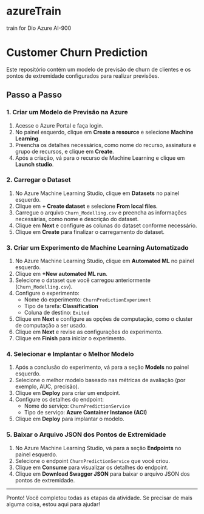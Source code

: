 # azureTrain
train for Dio Azure AI-900

# Customer Churn Prediction

Este repositório contém um modelo de previsão de churn de clientes e os pontos de extremidade configurados para realizar previsões.

## Passo a Passo

### 1. Criar um Modelo de Previsão na Azure
1. Acesse o Azure Portal e faça login.
2. No painel esquerdo, clique em **Create a resource** e selecione **Machine Learning**.
3. Preencha os detalhes necessários, como nome do recurso, assinatura e grupo de recursos, e clique em **Create**.
4. Após a criação, vá para o recurso de Machine Learning e clique em **Launch studio**.

### 2. Carregar o Dataset
1. No Azure Machine Learning Studio, clique em **Datasets** no painel esquerdo.
2. Clique em **+ Create dataset** e selecione **From local files**.
3. Carregue o arquivo `Churn_Modelling.csv` e preencha as informações necessárias, como nome e descrição do dataset.
4. Clique em **Next** e configure as colunas do dataset conforme necessário.
5. Clique em **Create** para finalizar o carregamento do dataset.

### 3. Criar um Experimento de Machine Learning Automatizado
1. No Azure Machine Learning Studio, clique em **Automated ML** no painel esquerdo.
2. Clique em **+New automated ML run**.
3. Selecione o dataset que você carregou anteriormente (`Churn_Modelling.csv`).
4. Configure o experimento:
   - Nome do experimento: `ChurnPredictionExperiment`
   - Tipo de tarefa: **Classification**
   - Coluna de destino: `Exited`
5. Clique em **Next** e configure as opções de computação, como o cluster de computação a ser usado.
6. Clique em **Next** e revise as configurações do experimento.
7. Clique em **Finish** para iniciar o experimento.

### 4. Selecionar e Implantar o Melhor Modelo
1. Após a conclusão do experimento, vá para a seção **Models** no painel esquerdo.
2. Selecione o melhor modelo baseado nas métricas de avaliação (por exemplo, AUC, precisão).
3. Clique em **Deploy** para criar um endpoint.
4. Configure os detalhes do endpoint:
   - Nome do serviço: `ChurnPredictionService`
   - Tipo de serviço: **Azure Container Instance (ACI)**
5. Clique em **Deploy** para implantar o modelo.

### 5. Baixar o Arquivo JSON dos Pontos de Extremidade
1. No Azure Machine Learning Studio, vá para a seção **Endpoints** no painel esquerdo.
2. Selecione o endpoint `ChurnPredictionService` que você criou.
3. Clique em **Consume** para visualizar os detalhes do endpoint.
4. Clique em **Download Swagger JSON** para baixar o arquivo JSON dos pontos de extremidade.

---

Pronto! Você completou todas as etapas da atividade. Se precisar de mais alguma coisa, estou aqui para ajudar!
